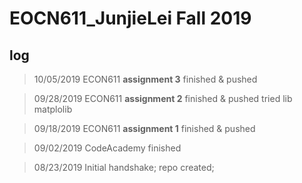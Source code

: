 # EOCN611_JunjieLei Fall 2019

## log
>10/05/2019 
ECON611 **assignment 3** finished & pushed

> 09/28/2019
ECON611 **assignment 2** finished & pushed
tried lib matplolib

> 09/18/2019
ECON611 **assignment 1** finished & pushed
 
> 09/02/2019
CodeAcademy finished

> 08/23/2019
Initial handshake; repo created;


